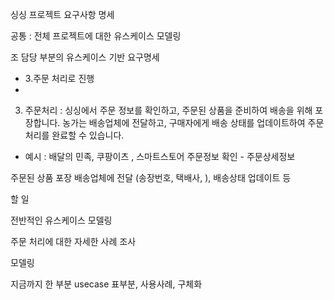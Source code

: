 싱싱 프로젝트 요구사항 명세

공통 : 전체 프로젝트에 대한 유스케이스 모델링

조 담당 부분의 유스케이스 기반 요구명세

- 3.주문 처리로 진행
- 
3. 주문처리 : 싱싱에서 주문 정보를  확인하고, 주문된 상품을 준비하여 배송을 위해 포장합니다. 농가는 배송업체에 전달하고, 구매자에게 배송 상태를 업데이트하여 주문 처리를 완료할 수 있습니다.

- 예시 : 배달의 민족, 쿠팡이츠 , 스마트스토어
주문정보 확인 - 주문상세정보

주문된 상품 포장
배송업체에 전달 (송장번호, 택배사, ), 배송상태 업데이트 등


할 일 

전반적인 유스케이스 모델링


주문 처리에 대한 자세한 사례 조사

모델링 

지금까지 한 부분
usecase 표부분, 사용사례, 구체화 


